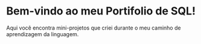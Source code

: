 # Bem-vindo ao meu Portifolio de SQL!

Aqui você encontra mini-projetos que criei durante o meu caminho de aprendizagem da linguagem.
